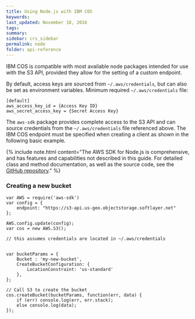 ```yaml
---
title: Using Node.js with IBM COS
keywords: 
last_updated: November 18, 2016
tags: 
summary: 
sidebar: crs_sidebar
permalink: node
folder: api-reference
---
```


IBM COS is compatible with most available node packages intended for use with the S3 API, provided they allow for the setting of a custom endpoint.  

By default, access keys are sourced from `~/.aws/credentials`, but can also be set as environment variables. Minimum required `~/.aws/credentials` file:

```
[default]
aws_access_key_id = {Access Key ID}
aws_secret_access_key = {Secret Access Key}
```

The `aws-sdk` package provides complete access to the S3 API and can source credentials from the `~/.aws/credentials` file referenced above.  The IBM COS endpoint must be specified when creating a client as shown in the following basic example. 

{% include note.html content="The AWS SDK for Node.js is comprehensive, and has features and capabilities not described in this guide.  For detailed class and method documentation, as well as the source code, see the [GitHub repository](https://github.com/aws/aws-sdk-js)." %}


### Creating a new bucket

```node
var AWS = require('aws-sdk')
var config = {
    endpoint: "https://s3-api.us-geo.objectstorage.softlayer.net"
};

AWS.config.update(config);
var cos = new AWS.S3();

// this assumes credentials are located in ~/.aws/credentials


var bucketParams = {
    Bucket : 'my-new-bucket',
    CreateBucketConfiguration: {
        LocationConstraint: 'us-standard'
    },
};

// Call S3 to create the bucket
cos.createBucket(bucketParams, function(err, data) {
    if (err) console.log(err, err.stack);
    else console.log(data);
});

```


